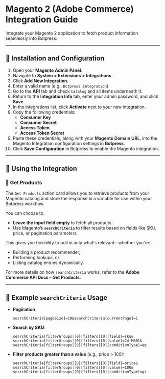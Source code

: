 # Magento 2 (Adobe Commerce) Integration Guide

Integrate your Magento 2 application to fetch product information seamlessly into Botpress.

---

## 🔧 Installation and Configuration

1. Open your **Magento Admin Panel**.
2. Navigate to **System > Extensions > Integrations**.
3. Click **Add New Integration**.
4. Enter a valid name (e.g., `Botpress Integration`).
5. Go to the **API** tab and check `Catalog` and all items underneath it.
6. Return to the **Integration Info** tab, enter your admin password, and click **Save**.
7. In the integrations list, click **Activate** next to your new integration.
8. Copy the following credentials:
   - **Consumer Key**
   - **Consumer Secret**
   - **Access Token**
   - **Access Token Secret**
9. Paste these credentials, along with your **Magento Domain URL**, into the Magento Integration configuration settings in **Botpress**.
10. Click **Save Configuration** in Botpress to enable the Magento integration.

---

## 🚀 Using the Integration

### 🛒 Get Products

The `Get Products` action card allows you to retrieve products from your Magento catalog and store the response in a variable for use within your Botpress workflow.

You can choose to:

- **Leave the input field empty** to fetch all products.
- Use Magento’s **`searchCriteria`** to filter results based on fields like SKU, price, or pagination parameters.

This gives you flexibility to pull in only what's relevant—whether you're:

- Building a product recommender,
- Performing lookups, or
- Listing catalog entries dynamically.

For more details on how `searchCriteria` works, refer to the **Adobe Commerce API Docs – Get Products**.

---

## 🔧 Example `searchCriteria` Usage

- **Pagination**:
  ```
  searchCriteria[pageSize]=10&searchCriteria[currentPage]=1
  ```

- **Search by SKU**:
  ```
  searchCriteria[filterGroups][0][filters][0][field]=sku&
  searchCriteria[filterGroups][0][filters][0][value]=24-MB01&
  searchCriteria[filterGroups][0][filters][0][conditionType]=eq
  ```

- **Filter products greater than a value** (e.g., price > 100):
  ```
  searchCriteria[filterGroups][0][filters][0][field]=price&
  searchCriteria[filterGroups][0][filters][0][value]=100&
  searchCriteria[filterGroups][0][filters][0][conditionType]=gt
  ```

